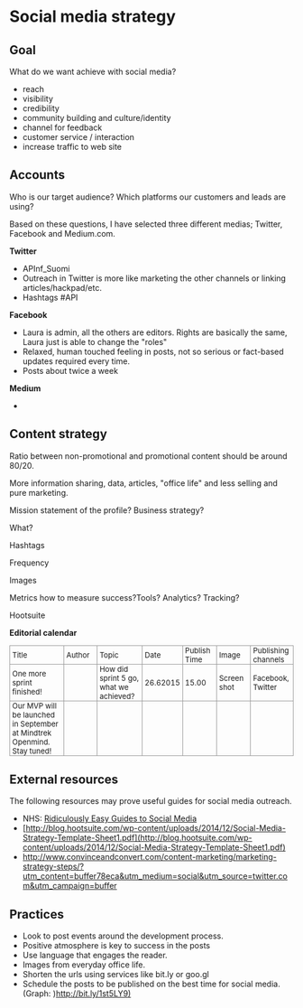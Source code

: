 # Social media strategy

## Goal

What do we want achieve with social media?

*   reach
*   visibility
*   credibility
*   community building and culture/identity
*   channel for feedback
*   customer service / interaction
*   increase traffic to web site

## Accounts

Who is our target audience? Which platforms our customers and leads are using?

Based on these questions, I have selected three different medias; Twitter, Facebook and Medium.com.

**Twitter**

*   APInf_Suomi
*   Outreach in Twitter is more like marketing the other channels or linking articles/hackpad/etc.
*   Hashtags #API 

**Facebook**

*   Laura is admin, all the others are editors. Rights are basically the same, Laura just is able to change the "roles"
*   Relaxed, human touched feeling in posts, not so serious or fact-based updates required every time.
*   Posts about twice a week

**Medium**

*

## Content strategy

Ratio between non-promotional and promotional content should be around 80/20.

More information sharing, data, articles, "office life" and less selling and pure marketing.

Mission statement of the profile? Business strategy?

What?

Hashtags

Frequency

Images

Metrics how to measure success?Tools? Analytics? Tracking?

Hootsuite

**Editorial calendar**
<table style="font-size:13px;cell-spacing: 0px; border-collapse: collapse;"><tr><td style="border:1px solid #999; min-width: 50px;height: 22px;line-height: 16px;padding: 0 4px 0 4px;" class="added">Title</td>
<td style="border:1px solid #999; min-width: 50px;height: 22px;line-height: 16px;padding: 0 4px 0 4px;" class="added">Author</td>
<td style="border:1px solid #999; min-width: 50px;height: 22px;line-height: 16px;padding: 0 4px 0 4px;" class="added">Topic</td>
<td style="border:1px solid #999; min-width: 50px;height: 22px;line-height: 16px;padding: 0 4px 0 4px;" class="added">Date</td>
<td style="border:1px solid #999; min-width: 50px;height: 22px;line-height: 16px;padding: 0 4px 0 4px;" class="added">Publish Time</td>
<td style="border:1px solid #999; min-width: 50px;height: 22px;line-height: 16px;padding: 0 4px 0 4px;" class="added">Image</td>
<td style="border:1px solid #999; min-width: 50px;height: 22px;line-height: 16px;padding: 0 4px 0 4px;" class="added">Publishing channels</td>
</tr>
<tr><td style="border:1px solid #999; min-width: 50px;height: 22px;line-height: 16px;padding: 0 4px 0 4px;" class="added">One more sprint finished!</td>
<td style="border:1px solid #999; min-width: 50px;height: 22px;line-height: 16px;padding: 0 4px 0 4px;" class="added"></td>
<td style="border:1px solid #999; min-width: 50px;height: 22px;line-height: 16px;padding: 0 4px 0 4px;" class="added">How did sprint 5 go, what we achieved?</td>
<td style="border:1px solid #999; min-width: 50px;height: 22px;line-height: 16px;padding: 0 4px 0 4px;" class="added">26.62015</td>
<td style="border:1px solid #999; min-width: 50px;height: 22px;line-height: 16px;padding: 0 4px 0 4px;" class="added">15.00</td>
<td style="border:1px solid #999; min-width: 50px;height: 22px;line-height: 16px;padding: 0 4px 0 4px;" class="added">Screen shot</td>
<td style="border:1px solid #999; min-width: 50px;height: 22px;line-height: 16px;padding: 0 4px 0 4px;" class="added">Facebook, Twitter</td>
</tr>
<tr><td style="border:1px solid #999; min-width: 50px;height: 22px;line-height: 16px;padding: 0 4px 0 4px;" class="added">Our MVP will be launched in September at Mindtrek Openmind. Stay tuned!</td>
<td style="border:1px solid #999; min-width: 50px;height: 22px;line-height: 16px;padding: 0 4px 0 4px;" class="added"></td>
<td style="border:1px solid #999; min-width: 50px;height: 22px;line-height: 16px;padding: 0 4px 0 4px;" class="added"></td>
<td style="border:1px solid #999; min-width: 50px;height: 22px;line-height: 16px;padding: 0 4px 0 4px;" class="added"></td>
<td style="border:1px solid #999; min-width: 50px;height: 22px;line-height: 16px;padding: 0 4px 0 4px;" class="added"></td>
<td style="border:1px solid #999; min-width: 50px;height: 22px;line-height: 16px;padding: 0 4px 0 4px;" class="added"></td>
<td style="border:1px solid #999; min-width: 50px;height: 22px;line-height: 16px;padding: 0 4px 0 4px;" class="added"></td>
</tr>
</table>

## External resources

The following resources may prove useful guides for social media outreach.

*   NHS: [Ridiculously Easy Guides to Social Media](http://changeday-cdn.61cfb4c8.cdn.memsites.com/wordpress/wp-content/uploads/2014/12/REG-Social-Media.pdf) 
*   [](http://blog.hootsuite.com/wp-content/uploads/2014/12/Social-Media-Strategy-Template-Sheet1.pdf)[http://blog.hootsuite.com/wp-content/uploads/2014/12/Social-Media-Strategy-Template-Sheet1.pdf](http://blog.hootsuite.com/wp-content/uploads/2014/12/Social-Media-Strategy-Template-Sheet1.pdf)
*   [](http://www.convinceandconvert.com/content-marketing/marketing-strategy-steps/?utm_content=buffer78eca&utm_medium=social&utm_source=twitter.com&utm_campaign=buffer)http://www.convinceandconvert.com/content-marketing/marketing-strategy-steps/?utm_content=buffer78eca&utm_medium=social&utm_source=twitter.com&utm_campaign=buffer

## Practices

*   Look to post events around the development process.
*   Positive atmosphere is key to success in the posts
*   Use language that engages the reader.
*   Images from everyday office life.
*   Shorten the urls using services like bit.ly or goo.gl
*   Schedule the posts to be published on the best time for social media. (Graph: [](http://bit.ly/1st5LY9))[http://bit.ly/1st5LY9)](http://bit.ly/1st5LY9)